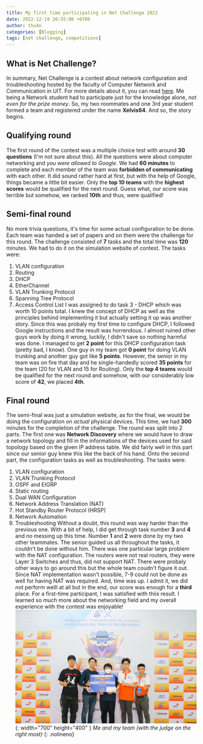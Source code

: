 ```yaml
---
title: My first time participating in Net Challenge 2022
date: 2022-12-19 20:55:00 +0700
author: thu4n
categories: [Blogging]
tags: [net challenge, competitions]
---
```

## What is Net Challenge?
In summary, Net Challenge is a contest about network configuration and troubleshooting hosted by the faculty of Computer Network and Communication in UIT. For more details about it, you can read [here](https://www.uit.edu.vn/net-challenge-2022-chinh-thuc-mo-dang-ky).
Me being a Network student had to participate just for the knowledge alone, *not even for the prize money*. So, my two roommates and one 3rd year student formed a team and registered under the name **Xelvis64**.
And so, the story begins.
## Qualifying round
The first round of the contest was a multiple choice test with around **30 questions** (I'm not sure about this). All the questions were about computer networking and *you were allowed to Google*. We had **60 minutes** to complete and each member of the team was **forbidden of communicating** with each other. It did sound rather hard at first, but with the help of Google, things became a little bit easier.
Only the **top 10 teams** with the **highest scores** would be qualified for the next round. Guess what, our score was terrible but somehow, we ranked **10th** and thus, were qualified!
## Semi-final round
No more trivia questions, it's time for some actual configuration to be done. Each team was handed a set of papers and on them were the challenge for this round. The challenge consisted of **7** tasks and the total time was **120** minutes. We had to do it on the simulation website of contest. The tasks were:
1. VLAN configuration
2. Routing
3. DHCP
4. EtherChannel
5. VLAN Trunking Protocol
6. Spanning Tree Protocol
7. Access Control List
I was assigned to do task 3 - DHCP which was worth 10 points total. I knew the concept of DHCP as well as the principles behind implementing it but actually setting it up was another story. Since this was probaly my first time to configure DHCP, I followed Google instructions and the result was horrendous. I almost ruined other guys work by doing it wrong, luckily, I didn't save so nothing harmful was done. I managed to get **2 point** for this DHCP configuration task (pretty bad, I know).
One guy in my team got **0 point** for doing VLAN trunking and another guy got like **5 points**. However, the senior in my team was on fire that day and he single-handedly scored **35 points** for the team (20 for VLAN and 15 for Routing). Only the **top 4 teams** would be qualified for the next round and somehow, with our considerably low score of **42**, we placed **4th**.
## Final round
The semi-final was just a simulation website, as for the final, we would be doing the configuration on *actual* physical devices. This time, we had **300** minutes for the completion of the challenge. The round was split into 2 parts.
The first one was **Network Discovery** where we would have to draw a network topology and fill in the informations of the devices used for said topology based on the given IP address table. We did fairly well in this part since our senior guy knew this like the back of his hand.
Onto the second part, the configuration tasks as well as troubleshooting. The tasks were:
1. VLAN configuration
2. VLAN Trunking Protocol
3. OSPF and EIGRP
4. Static routing
5. Dual WAN Configuration
6. Network Address Translation (NAT)
7. Hot Standby Router Protocol (HRSP)
8. Network Automation
9. Troubleshooting
Without a doubt, this round was way harder than the previous one. With a bit of help, I did get through task number **3** and **4** and no messing up this time. Number **1** and **2** were done by my two other teammates. The senior guided us all throughout the tasks, it couldn't be done without him. There was one particular large problem with the NAT configuration. The routers were not real routers, they were Layer 3 Switches and thus, did not support NAT. There were probaly other ways to go around this but the whole team coudn't figure it out. Since NAT implementation wasn't possible, 7-9 could not be done as well for having NAT was required. And, time was up.
I admit it, we did not perform welll at all but in the end, our score was enough for a **third** place. For a first-time participant, I was satisfied with thiis result. I learned so much more about the networking field and my overall experience with the contest was enjoyable!
![img](/assets/img/other/netChallenge2.JPG){: width="700" height="400" }
_Me and my team (with the judge on the right most)_
{: .nolineno}